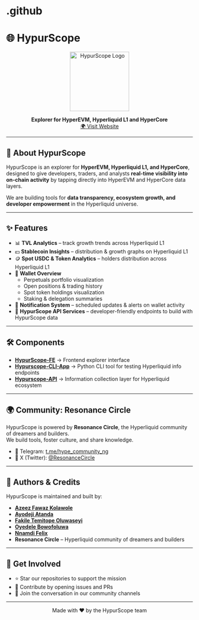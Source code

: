 # .github

# 🌐 HypurScope

<p align="center">
  <img src="https://github.com/hypurscope/hyperscope_Figma/blob/main/Brand%20Logo%2013.png" alt="HypurScope Logo" width="160"/>
</p>

<p align="center">
  <b>Explorer for HyperEVM, Hyperliquid L1 and HyperCore</b>  
  <br>
  <a href="https://hypurscope.vercel.app/">🌍 Visit Website</a>
</p>

---

## 🚀 About HypurScope
HypurScope is an explorer for **HyperEVM, Hyperliquid L1, and HyperCore**, designed to give developers, traders, and analysts **real-time visibility into on-chain activity** by tapping directly into HyperEVM and HyperCore data layers.  

We are building tools for **data transparency, ecosystem growth, and developer empowerment** in the Hyperliquid universe.  

---

## ✨ Features
- 📊 **TVL Analytics** – track growth trends across Hyperliquid L1  
- 💵 **Stablecoin Insights** – distribution & growth graphs on Hyperliquid L1  
- 🪙 **Spot USDC & Token Analytics** – holders distribution across Hyperliquid L1  
- 👛 **Wallet Overview**  
  - Perpetuals portfolio visualization  
  - Open positions & trading history  
  - Spot token holdings visualization  
  - Staking & delegation summaries  
- 🔔 **Notification System** – scheduled updates & alerts on wallet activity  
- 🔌 **HypurScope API Services** – developer-friendly endpoints to build with HypurScope data  

---

## 🛠️ Components
- **[HypurScope-FE](https://github.com/hypurscope/hypurscope-FE)** → Frontend explorer interface  
- **[Hypurscope-CLI-App](https://github.com/hypurscope/hypurscope_cli_app)** → Python CLI tool for testing Hyperliquid info endpoints  
- **[Hypurscope-API](https://github.com/hypurscope/hypurscope-api)** → Information collection layer for Hyperliquid ecosystem  

---

## 🌍 Community: Resonance Circle
HypurScope is powered by **Resonance Circle**, the Hyperliquid community of dreamers and builders.  
We build tools, foster culture, and share knowledge.  

- 💬 Telegram: [t.me/hype_community_ng](https://t.me/hype_community_ng)  
- 📰 X (Twitter): [@ResonanceCircle](https://x.com/Resonancecircle)  

---

## 👥 Authors & Credits
HypurScope is maintained and built by:
- [**Azeez Fawaz Kolawole**](https://github.com/KolawoleFawaz)  
- [**Ayodeji Atanda**](https://github.com/deji-ice) 
- [**Fakile Temitope Oluwaseyi**](https://github.com/fakiletemmytope)  
- [**Oyedele Bowofoluwa**](https://github.com/heyGetafix)  
- [**Nnamdi Felix**](https://github.com/kryptrexlabs)
- **Resonance Circle** – Hyperliquid community of dreamers and builders 
---

## 🤝 Get Involved
- ⭐ Star our repositories to support the mission  
- 🐛 Contribute by opening issues and PRs  
- 📢 Join the conversation in our community channels  

---

<p align="center">
  Made with ❤️ by the HypurScope team  
</p>
